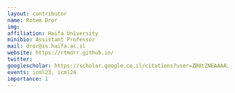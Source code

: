 ```yaml
---
layout: contributor
name: Rotem Dror
img:  
affiliation: Haifa University
minibio: Assistant Professor
mail: dror@is.haifa.ac.il
website: https://rtmdrr.github.io/
twitter: 
googlescholar: https://scholar.google.co.il/citations?user=ZB0tZNEAAAAJ&hl=en
events: icml23, icml24
importance: 1
---
```

